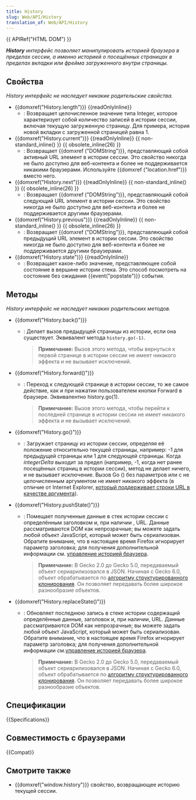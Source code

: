 ```yaml
---
title: History
slug: Web/API/History
translation_of: Web/API/History
---
```

{{ APIRef("HTML DOM") }}

_**History** интерфейс позволяет манипулировать историей браузера в пределах сессии, а именно историей о посещённых страницах в пределах вкладки или фрейма загруженного внутри страницы._

## Свойства

_History интерфейс не наследует никакие родительские свойства._

- {{domxref("History.length")}} {{readOnlyInline}}
  - : Возвращает целочисленное значение типа Integer, которое характеризует собой количество записей в истории сессии, включая текущую загруженную страницу. Для примера, история новой вкладки с загруженной страницей равна 1.
- {{domxref("History.current")}} {{readOnlyInline}} {{ non-standard_inline() }} {{ obsolete_inline(26) }}
  - : Возвращает {{domxref ("DOMString")}}, представляющий собой активный URL элемент в истории сессии. Это свойство никогда не было доступно для веб-контента и более не поддерживается никакими браузерами. Используйте {{domxref ("location.href")}} вместо него.
- {{domxref("History.next")}} {{readOnlyInline}} {{ non-standard_inline() }} {{ obsolete_inline(26) }}
  - : Возвращает {{domxref ("DOMString")}}, представляющий собой следующий URL элемент в истории сессии. Это свойство никогда не было доступно для веб-контента и более не поддерживается другими браузерами.
- {{domxref("History.previous")}} {{readOnlyInline}} {{ non-standard_inline() }} {{ obsolete_inline(26) }}
  - : Возвращает {{domxref ("DOMString")}}, представляющий собой предыдущий URL элемент в истории сессии. Это свойство никогда не было доступно для веб-контента и более не поддерживается другими браузерами.
- {{domxref("History.state")}} {{readOnlyInline}}
  - : Возвращает какое-либо значение, представляющее собой состояние в вершине истории стека. Это способ посмотреть на состояние без ожидания {{event("popstate")}} события.

## Методы

_History интерфейс не наследует никаких родительских методов._

- {{domxref("History.back()")}}

  - : Делает вызов предыдущей страницы из истории, если она существует. Эквивалент метода `history.go(-1)`.

    > **Примечание:** Вызов этого метода, чтобы вернуться к первой странице в истории сессии не имеет никакого эффекта и не вызывает исключений.

- {{domxref("History.forward()")}}

  - : Переход к следующей странице в истории сессии, то же самое действие, как и при нажатии пользователем кнопки Forward в браузере. Эквивалентно history.go(1).

    > **Примечание:** Вызов этого метода, чтобы перейти к последней странице в истории сессии не имеет никакого эффекта и не вызывает исключений.

- {{domxref("History.go()")}}
  - : Загружает страницу из истории сессии, определяя её положение относительно текущей страницы, например: -1 для предыдущей страницы или 1 для следующей страницы. Когда _integerDelta_ выходит за предел (например, -1, когда нет ранее посещённых страниц в истории сессии), метод не делает ничего, и не вызывает исключение. Вызов Go () без параметров или с не целочисленным аргументом не имеет никакого эффекта (в отличие от Internet Explorer, [который поддерживает строки URL в качестве аргумента](<http://msdn.microsoft.com/en-us/library/ms536443(VS.85).aspx>)).
- {{domxref("History.pushState()")}}

  - : Помещает полученные данные в стек истории сессии с определённым заголовком и, при наличии , URL. Данные рассматриваются DOM как непрозрачные; вы можете задать любой объект JavaScript, который может быть сериализован. Обратите внимание, что в настоящее время Firefox игнорирует параметр заголовка; для получения дополнительной информации см. [управление историей браузера](/en/DOM/Manipulating_the_browser_history).

    > **Примечание:** В Gecko 2.0 до Gecko 5.0, передаваемый объект сериарилизовался в JSON. Начиная с Gecko 6.0, объект обрабатывается по [алгоритму структурированного клонирования](/ru/docs/Web/API/Web_Workers_API/Structured_clone_algorithm). Он позволяет передавать более широкое разнообразие объектов.

- {{domxref("History.replaceState()")}}

  - : Обновляет последнюю запись в стеке истории содержащий определённые данные, заголовок и, при наличии, URL. Данные рассматриваются DOM как непрозрачные; вы можете задать любой объект JavaScript, который может быть сериализован. Обратите внимание, что в настоящее время Firefox игнорирует параметр заголовка; для получения дополнительной информации см.[управление историей браузера](/en/DOM/Manipulating_the_browser_history).

    > **Примечание:** В Gecko 2.0 до Gecko 5.0, передаваемый объект сериарилизовался в JSON. Начиная с Gecko 6.0, объект обрабатывается по [алгоритму структурированного клонирования](/ru/docs/Web/API/Web_Workers_API/Structured_clone_algorithm). Он позволяет передавать более широкое разнообразие объектов.

## Спецификации

{{Specifications}}

## Совместимость с браузерами

{{Compat}}

## Смотрите также

- {{domxref("window.history")}} свойство, возвращающее историю текущей сессии.
